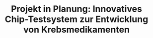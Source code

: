 ---
title: 'Projekt in Planung: Innovatives Chip-Testsystem zur Entwicklung von Krebsmedikamenten'
excerpt: '
Krebs ist noch immer eine der häufigsten Todesursachen weltweit. In der Forschung wird kontinuierlich nach geeigneten Wirkstoffen geforscht. Das Problem: Versuche an Tieren lassen sich oft nicht gut auf das menschliche Immunsystem übertragen oder es treten Nebenwirkungen auf. Die Universität Tübingen und die Unternehmen Miltenyi Biotec B.V. & Co. KG und LaVision BioTec GmbH wollen eine Lösung dafür entwickeln: Ein "Organ-on-a-chip"- Testsystem. Mehrere Chips werden mit verschiedenen Gewebetypen miteinander verbunden und imitieren die Interaktion zwischen Tumor und Immunzellen. In Zukunft könnten Medikamente so schneller entwickelt und getestet werden.'
link: '/impressum'
---